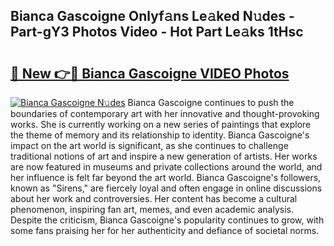 ## Bianca Gascoigne Onlyf𝚊ns Le𝚊ked N𝚞des - Part-gY3 Photos Video - Hot Part Le𝚊ks 1tHsc

# <h2><a href="http://ac24753.deff.icu/?id=Bianca+Gascoigne">🔗 New 👉🔴 Bianca Gascoigne VIDEO Photos</a></h2>

[![Bianca Gascoigne N𝚞des](https://i.imgur.com/rIISA9y.gif)](http://ac24753.deff.icu/?id=Bianca+Gascoigne)
Bianca Gascoigne continues to push the boundaries of contemporary art with her innovative and thought-provoking works. She is currently working on a new series of paintings that explore the theme of memory and its relationship to identity. Bianca Gascoigne's impact on the art world is significant, as she continues to challenge traditional notions of art and inspire a new generation of artists. Her works are now featured in museums and private collections around the world, and her influence is felt far beyond the art world. Bianca Gascoigne's followers, known as "Sirens," are fiercely loyal and often engage in online discussions about her work and controversies. Her content has become a cultural phenomenon, inspiring fan art, memes, and even academic analysis. Despite the criticism, Bianca Gascoigne's popularity continues to grow, with some fans praising her for her authenticity and defiance of societal norms.
